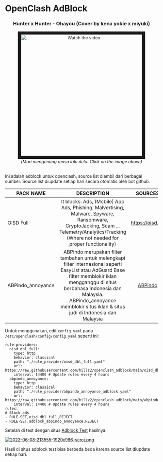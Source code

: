 # OpenClash AdBlock
<div align="center"><h3>Hunter x Hunter - Ohayou (Cover by kena yokie x miyuki)</h3>
  
<a href="https://youtu.be/oaTRssMI66c" target=”_blank”>
 <img src="http://img.youtube.com/vi/oaTRssMI66c/mqdefault.jpg" alt="Watch the video" width="400" height="400" border="10" />
</a><br />
<i>(Mari mengenang masa lalu dulu. Click on the image above)</i><br /><br />
</div>

Ini adalah adblock untuk openclash, source list diambil dari berbagai sumber. Source list diupdate setiap hari secara otomatis oleh bot github.

| PACK NAME | DESCRIPTION | SOURCES |
|---------|:-------:|:-----:|
OISD Full | It blocks: Ads, (Mobile) App Ads, Phishing, Malvertising, Malware, Spyware, Ransomware, CryptoJacking, Scam ... Telemetry/Analytics/Tracking (Where not needed for proper functionality) | https://oisd.nl/ |
ABPindo_annoyance | ABPindo merupakan filter tambahan untuk melengkapi filter internasional seperti EasyList atau AdGuard Base filter memblokir iklan mengganggu di situs berbahasa Indonesia dan Malaysia. ABPindo_annoyance memblokir situs iklan & situs judi di Indonesia dan Malaysia | [ABPindo](https://github.com/ABPindo/indonesianadblockrules) |

Untuk menggunakan, edit `config.yaml` pada `/etc/openclash/config/config.yaml` seperti ini:
```
rule-providers:
  oisd_dbl_full:
    type: http
    behavior: classical
    path: "./rule_provider/oisd_dbl_full.yaml"
    url: https://raw.githubusercontent.com/hillz2/openclash_adblock/main/oisd_dbl_full.yaml
    interval: 14400 # Update rules every 4 hours
  abpindo_annoyance:
    type: http
    behavior: classical
    path: "./rule_provider/abpindo_annoyance_adblock.yaml"
    url: https://raw.githubusercontent.com/hillz2/openclash_adblock/main/abpindo_annoyance_adblock.yaml
    interval: 14400 # Update rules every 4 hours
rules:
# Block ads
- RULE-SET,oisd_dbl_full,REJECT
- RULE-SET,adblock_abpindo_annoyance,REJECT
```

Setelah di test dengan situs [Adblock Test](https://d3ward.github.io/toolz/adblock.html) hasilnya:

[![2022-06-08-213555-1920x986-scrot.png](https://i.postimg.cc/0yCf9YQK/2022-06-08-213555-1920x986-scrot.png)](https://postimg.cc/CRzDNfbw)

Hasil di situs adblock test bisa berbeda beda karena source list diupdate setiap hari.
